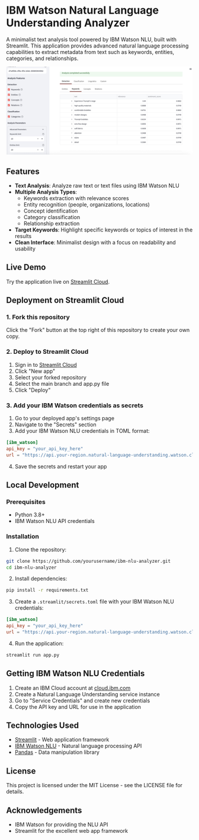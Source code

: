 # IBM Watson Natural Language Understanding Analyzer

A minimalist text analysis tool powered by IBM Watson NLU, built with Streamlit. This application provides advanced natural language processing capabilities to extract metadata from text such as keywords, entities, categories, and relationships.

![IBM Watson NLU Analyzer Screenshot](https://raw.githubusercontent.com/filippodanesi/nlu-text-analyzer/main/screenshot.png)

## Features

- **Text Analysis**: Analyze raw text or text files using IBM Watson NLU
- **Multiple Analysis Types**:
  - Keywords extraction with relevance scores
  - Entity recognition (people, organizations, locations)
  - Concept identification
  - Category classification
  - Relationship extraction
- **Target Keywords**: Highlight specific keywords or topics of interest in the results
- **Clean Interface**: Minimalist design with a focus on readability and usability

## Live Demo

Try the application live on [Streamlit Cloud](https://ibm-nlu-analyzer.streamlit.app).

## Deployment on Streamlit Cloud

### 1. Fork this repository

Click the "Fork" button at the top right of this repository to create your own copy.

### 2. Deploy to Streamlit Cloud

1. Sign in to [Streamlit Cloud](https://streamlit.io/cloud)
2. Click "New app"
3. Select your forked repository
4. Select the main branch and app.py file
5. Click "Deploy"

### 3. Add your IBM Watson credentials as secrets

1. Go to your deployed app's settings page
2. Navigate to the "Secrets" section
3. Add your IBM Watson NLU credentials in TOML format:

```toml
[ibm_watson]
api_key = "your_api_key_here"
url = "https://api.your-region.natural-language-understanding.watson.cloud.ibm.com/instances/your-instance-id"
```

4. Save the secrets and restart your app

## Local Development

### Prerequisites

- Python 3.8+
- IBM Watson NLU API credentials

### Installation

1. Clone the repository:
```bash
git clone https://github.com/yourusername/ibm-nlu-analyzer.git
cd ibm-nlu-analyzer
```

2. Install dependencies:
```bash
pip install -r requirements.txt
```

3. Create a `.streamlit/secrets.toml` file with your IBM Watson NLU credentials:
```toml
[ibm_watson]
api_key = "your_api_key_here"
url = "https://api.your-region.natural-language-understanding.watson.cloud.ibm.com/instances/your-instance-id"
```

4. Run the application:
```bash
streamlit run app.py
```

## Getting IBM Watson NLU Credentials

1. Create an IBM Cloud account at [cloud.ibm.com](https://cloud.ibm.com/registration)
2. Create a Natural Language Understanding service instance
3. Go to "Service Credentials" and create new credentials
4. Copy the API key and URL for use in the application

## Technologies Used

- [Streamlit](https://streamlit.io) - Web application framework
- [IBM Watson NLU](https://www.ibm.com/cloud/watson-natural-language-understanding) - Natural language processing API
- [Pandas](https://pandas.pydata.org/) - Data manipulation library

## License

This project is licensed under the MIT License - see the LICENSE file for details.

## Acknowledgements

- IBM Watson for providing the NLU API
- Streamlit for the excellent web app framework
